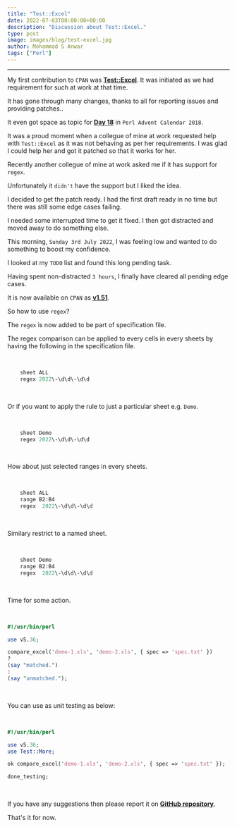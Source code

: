 ```yaml
---
title: "Test::Excel"
date: 2022-07-03T00:00:00+00:00
description: "Discussion about Test::Excel."
type: post
image: images/blog/test-excel.jpg
author: Mohammad S Anwar
tags: ["Perl"]
---
```


***

My first contribution to `CPAN` was [**Test::Excel**](https://metacpan.org/dist/Test-Excel). It was initiated as we had requirement for such at work at that time.

It has gone through many changes, thanks to all for reporting issues and providing patches..

It even got space as topic for [**Day 18**](https://perladvent.org/2018/2018-12-18.html) in `Perl Advent Calendar 2018`.

It was a proud moment when a collegue of mine at work requested help with `Test::Excel` as it was not behaving as per her requirements. I was glad I could help her and got it patched so that it works for her.

Recently another collegue of mine at work asked me if it has support for `regex`.

Unfortunately it `didn't` have the support but I liked the idea.

I decided to get the patch ready. I had the first draft ready in no time but there was still some edge cases failing.

I needed some interrupted time to get it fixed. I then got distracted and moved away to do something else.

This morning, `Sunday 3rd July 2022`, I was feeling low and wanted to do something to boost my confidence.

I looked at my `TODO` list and found this long pending task.

Having spent non-distracted `3 hours`, I finally have cleared all pending edge cases.

It is now available on `CPAN` as [**v1.51**](https://metacpan.org/release/MANWAR/Test-Excel-1.51).

So how to use `regex`?

The `regex` is now added to be part of specification file.

The regex comparison can be applied to every cells in every sheets by having the following in the specification file.

<br>

```perl
    sheet ALL
    regex 2022\-\d\d\-\d\d
```

<br>

Or if you want to apply the rule to just a particular sheet e.g. `Demo`.

<br>

```perl
    sheet Demo
    regex 2022\-\d\d\-\d\d
```

<br>

How about just selected ranges in every sheets.

<br>

```perl
    sheet ALL
    range B2:B4
    regex  2022\-\d\d\-\d\d
```

<br>

Similary restrict to a named sheet.

<br>

```perl
    sheet Demo
    range B2:B4
    regex  2022\-\d\d\-\d\d
```

<br>

Time for some action.

<br>

```perl
#!/usr/bin/perl

use v5.36;

compare_excel('demo-1.xls', 'demo-2.xls', { spec => 'spec.txt' })
?
(say "matched.")
:
(say "unmatched.");
```

<br>

You can use as unit testing as below:

<br>

```perl
#!/usr/bin/perl

use v5.36;
use Test::More;

ok compare_excel('demo-1.xls', 'demo-2.xls', { spec => 'spec.txt' });

done_testing;
```

<br>

If you have any suggestions then please report it on [**GitHub repository**](https://github.com/manwar/Test-Excel).

That's it for now.
